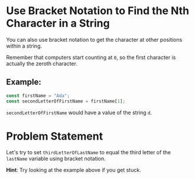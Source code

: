 # Use Bracket Notation to Find the Nth Character in a String
You can also use bracket notation to get the character at other positions within a string.

Remember that computers start counting at ```0```, so the first character is actually the zeroth character.

## Example:
```javascript
const firstName = "Ada";
const secondLetterOfFirstName = firstName[1];
```
```secondLetterOfFirstName``` would have a value of the string ```d```.

# Problem Statement
Let's try to set ```thirdLetterOfLastName``` to equal the third letter of the ```lastName``` variable using bracket notation.

**Hint**: Try looking at the example above if you get stuck.

